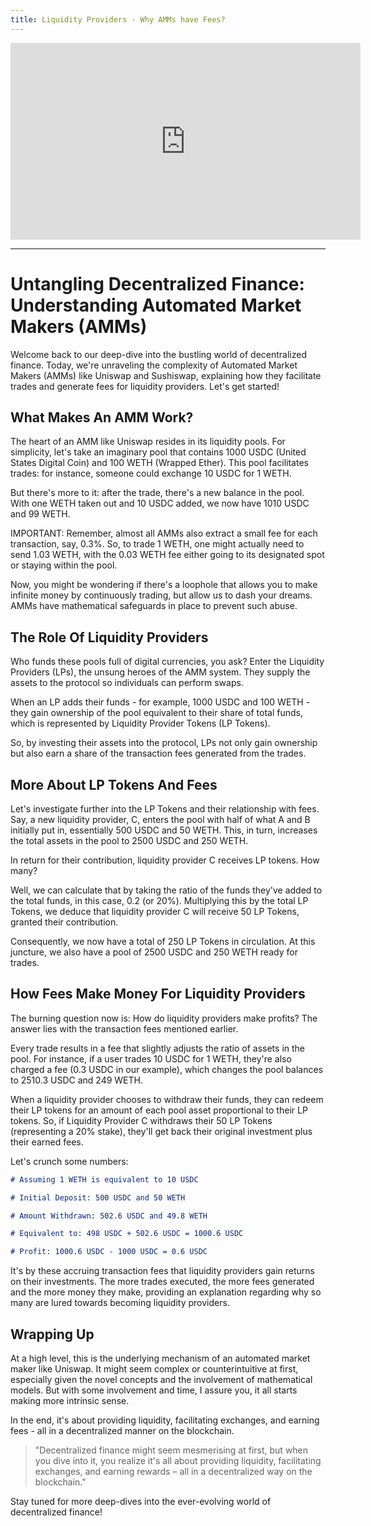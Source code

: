 ```yaml
---
title: Liquidity Providers - Why AMMs have Fees?
---
```


<iframe width="560" height="315" src="https://www.youtube.com/embed/KcFGNXYagvM?si=pR5q7bOjIZH00wW6" title="YouTube video player" frameborder="0" allow="accelerometer; autoplay; clipboard-write; encrypted-media; gyroscope; picture-in-picture; web-share" allowfullscreen></iframe>

---

# Untangling Decentralized Finance: Understanding Automated Market Makers (AMMs)

Welcome back to our deep-dive into the bustling world of decentralized finance. Today, we're unraveling the complexity of Automated Market Makers (AMMs) like Uniswap and Sushiswap, explaining how they facilitate trades and generate fees for liquidity providers. Let's get started!

## What Makes An AMM Work?

The heart of an AMM like Uniswap resides in its liquidity pools. For simplicity, let's take an imaginary pool that contains 1000 USDC (United States Digital Coin) and 100 WETH (Wrapped Ether). This pool facilitates trades: for instance, someone could exchange 10 USDC for 1 WETH.

But there's more to it: after the trade, there's a new balance in the pool. With one WETH taken out and 10 USDC added, we now have 1010 USDC and 99 WETH.

IMPORTANT: Remember, almost all AMMs also extract a small fee for each transaction, say, 0.3%. So, to trade 1 WETH, one might actually need to send 1.03 WETH, with the 0.03 WETH fee either going to its designated spot or staying within the pool.

Now, you might be wondering if there's a loophole that allows you to make infinite money by continuously trading, but allow us to dash your dreams. AMMs have mathematical safeguards in place to prevent such abuse.

## The Role Of Liquidity Providers

Who funds these pools full of digital currencies, you ask? Enter the Liquidity Providers (LPs), the unsung heroes of the AMM system. They supply the assets to the protocol so individuals can perform swaps.

When an LP adds their funds - for example, 1000 USDC and 100 WETH - they gain ownership of the pool equivalent to their share of total funds, which is represented by Liquidity Provider Tokens (LP Tokens).

So, by investing their assets into the protocol, LPs not only gain ownership but also earn a share of the transaction fees generated from the trades.

## More About LP Tokens And Fees

Let's investigate further into the LP Tokens and their relationship with fees. Say, a new liquidity provider, C, enters the pool with half of what A and B initially put in, essentially 500 USDC and 50 WETH. This, in turn, increases the total assets in the pool to 2500 USDC and 250 WETH.

In return for their contribution, liquidity provider C receives LP tokens. How many?

Well, we can calculate that by taking the ratio of the funds they've added to the total funds, in this case, 0.2 (or 20%). Multiplying this by the total LP Tokens, we deduce that liquidity provider C will receive 50 LP Tokens, granted their contribution.

Consequently, we now have a total of 250 LP Tokens in circulation. At this juncture, we also have a pool of 2500 USDC and 250 WETH ready for trades.

## How Fees Make Money For Liquidity Providers

The burning question now is: How do liquidity providers make profits? The answer lies with the transaction fees mentioned earlier.

Every trade results in a fee that slightly adjusts the ratio of assets in the pool. For instance, if a user trades 10 USDC for 1 WETH, they're also charged a fee (0.3 USDC in our example), which changes the pool balances to 2510.3 USDC and 249 WETH.

When a liquidity provider chooses to withdraw their funds, they can redeem their LP tokens for an amount of each pool asset proportional to their LP tokens. So, if Liquidity Provider C withdraws their 50 LP Tokens (representing a 20% stake), they'll get back their original investment plus their earned fees.

Let's crunch some numbers:

```markdown
# Assuming 1 WETH is equivalent to 10 USDC

# Initial Deposit: 500 USDC and 50 WETH

# Amount Withdrawn: 502.6 USDC and 49.8 WETH

# Equivalent to: 498 USDC + 502.6 USDC = 1000.6 USDC

# Profit: 1000.6 USDC - 1000 USDC = 0.6 USDC
```

It's by these accruing transaction fees that liquidity providers gain returns on their investments. The more trades executed, the more fees generated and the more money they make, providing an explanation regarding why so many are lured towards becoming liquidity providers.

## Wrapping Up

At a high level, this is the underlying mechanism of an automated market maker like Uniswap. It might seem complex or counterintuitive at first, especially given the novel concepts and the involvement of mathematical models. But with some involvement and time, I assure you, it all starts making more intrinsic sense.

In the end, it's about providing liquidity, facilitating exchanges, and earning fees - all in a decentralized manner on the blockchain.

> "Decentralized finance might seem mesmerising at first, but when you dive into it, you realize it's all about providing liquidity, facilitating exchanges, and earning rewards – all in a decentralized way on the blockchain."

Stay tuned for more deep-dives into the ever-evolving world of decentralized finance!
